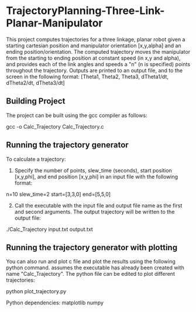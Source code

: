 # TrajectoryPlanning-Three-Link-Planar-Manipulator
This project computes trajectories for a three linkage, planar robot given a starting cartesian position and manipulator orientation [x,y,alpha] and an ending position/orientation. The computed trajectory moves the manipulator from the starting to ending position at constant speed (in x,y and alpha), and provides each of the link angles and speeds a "n" (n is specified) points throughout the trajectory. Outputs are printed to an output file, and to the screen in the following format:
[Theta1, Theta2, Theta3, dTheta1/dt, dTheta2/dt, dTheta3/dt]

## Building Project
The project can be built using the gcc compiler as follows:

gcc -o Calc_Trajectory Calc_Trajectory.c

## Running the trajectory generator
To calculate a trajectory:
1) Specify the number of points, slew_time (seconds), start position [x,y,phi], and end position [x,y,phi] in an input file with the following format:

n=10
slew_time=2
start=[3,3,0]
end=[5,5,0]

2) Call the executable with the input file and output file name as the first and second arguments. The output trajectory will be written to the output file:

./Calc_Trajectory input.txt output.txt

## Running the trajectory generator with plotting
You can also run and plot c file and plot the results using the following python command.  assumes the executable has already been created with name "Calc_Trajectory". The python file can be edited to plot different trajectories:

python plot_trajectory.py

Python dependencies:
matplotlib
numpy
